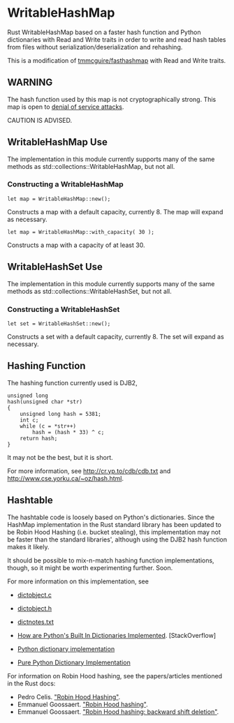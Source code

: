 WritableHashMap
===========

Rust WritableHashMap based on a faster hash function and Python dictionaries with Read and Write traits in order to write and read hash tables from files without serialization/deserialization and rehashing.

This is a modification of [tmmcguire/fasthashmap](tmmcguire/fasthashmap) with Read and Write traits.


WARNING
-------

The hash function used by this map is not cryptographically
strong. This map is open to
[denial of service attacks](http://events.ccc.de/congress/2011/Fahrplan/events/4680.en.html).

CAUTION IS ADVISED.

WritableHashMap Use
-----------

The implementation in this module currently supports many of the same methods as
std::collections::WritableHashMap, but not all.

### Constructing a WritableHashMap ###

    let map = WritableHashMap::new();

Constructs a map with a default capacity, currently 8. The map will
expand as necessary.

    let map = WritableHashMap::with_capacity( 30 );

Constructs a map with a capacity of at least 30.


WritableHashSet Use
-----------

The implementation in this module currently supports many of the same methods as
std::collections::WritableHashSet, but not all.

### Constructing a WritableHashSet ###

    let set = WritableHashSet::new();

Constructs a set with a default capacity, currently 8. The set will
expand as necessary.

Hashing Function
----------------

The hashing function currently used is DJB2,

    unsigned long
    hash(unsigned char *str)
    {
        unsigned long hash = 5381;
        int c;
        while (c = *str++)
            hash = (hash * 33) ^ c;
        return hash;
    }

It may not be the best, but it is short.

For more information, see http://cr.yp.to/cdb/cdb.txt and
http://www.cse.yorku.ca/~oz/hash.html.

Hashtable
---------

The hashtable code is loosely based on Python's dictionaries. Since the HashMap
implementation in the Rust standard library has been updated to be Robin Hood
Hashing (i.e. bucket stealing), this implementation may not be faster than the
standard libraries', although using the DJB2 hash function makes it likely.

It should be possible to mix-n-match hashing function implementations, though,
so it might be worth experimenting further. Soon.

For more information on this implementation, see

* [dictobject.c](http://hg.python.org/cpython/file/tip/Objects/dictobject.c)

* [dictobject.h](http://hg.python.org/cpython/file/tip/Include/dictobject.h)

* [dictnotes.txt](http://hg.python.org/cpython/file/tip/Objects/dictnotes.txt)

* [How are Python's Built In Dictionaries Implemented](http://stackoverflow.com/questions/327311/how-are-pythons-built-in-dictionaries-implemented). [StackOverflow]

* [Python dictionary implementation](http://www.laurentluce.com/posts/python-dictionary-implementation/)

* [Pure Python Dictionary Implementation](http://pybites.blogspot.com/2008/10/pure-python-dictionary-implementation.html)

For information on Robin Hood hashing, see the papers/articles mentioned in the
Rust docs:

* Pedro Celis. ["Robin Hood Hashing"](https://cs.uwaterloo.ca/research/tr/1986/CS-86-14.pdf).
* Emmanuel Goossaert. ["Robin Hood hashing"](http://codecapsule.com/2013/11/11/robin-hood-hashing/).
* Emmanuel Goossaert. ["Robin Hood hashing: backward shift deletion"](http://codecapsule.com/2013/11/17/robin-hood-hashing-backward-shift-deletion/).

